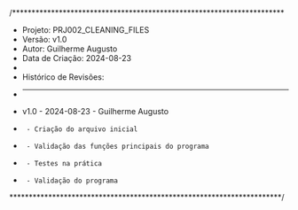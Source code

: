 /**********************************************************************
 * Projeto: PRJ002_CLEANING_FILES
 * Versão: v1.0
 * Autor: Guilherme Augusto
 * Data de Criação: 2024-08-23
 * 
 * Histórico de Revisões:
 * --------------------------------------------------------------------
 * v1.0 - 2024-08-23 - Guilherme Augusto
 *      - Criação do arquivo inicial
 *      - Validação das funções principais do programa
 *      - Testes na prática
 *      - Validação do programa
 **********************************************************************/
